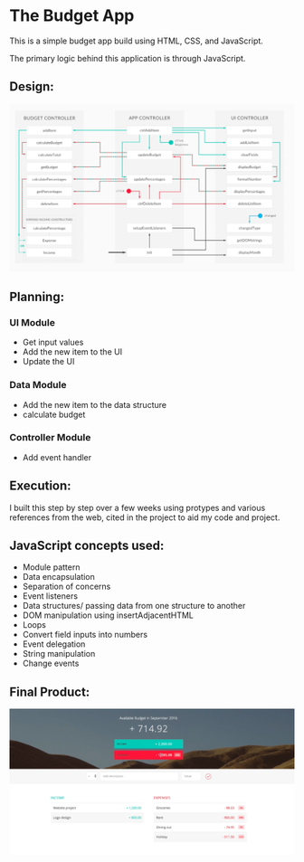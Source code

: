 # The Budget App 


This is a simple budget app build using HTML, CSS, and JavaScript.

The primary logic behind this application is through JavaScript.

## Design:


![](design.png)


## Planning:

### UI Module
* Get input values
* Add the new item to the UI
* Update the UI

### Data Module
* Add the new item to the data structure
* calculate budget

### Controller Module
* Add event handler 


## Execution:
I built this step by step over a few weeks using protypes and various references from the web, cited in the project to aid my code and project.

## JavaScript concepts used:
* Module pattern
* Data encapsulation 
* Separation of concerns 
* Event listeners 
* Data structures/ passing data from one structure to another 
* DOM manipulation using insertAdjacentHTML 
* Loops 
* Convert field inputs into numbers
* Event delegation
* String manipulation
* Change events 




## Final Product:


![](final.png)

